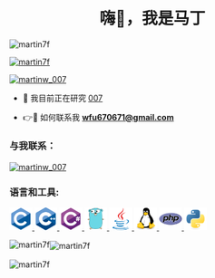 <h1 align="center">嗨👋，我是马丁</h1>
<p align="left"> <img src="https://komarev.com/ghpvc/?username=martin7f&label=Profile%20views&color=0e75b6&style=flat" alt="martin7f" /> </p>

<p align="left"> <a href="https://github.com/ryo-ma/github-profile-trophy"><img src="https://github-profile-trophy.vercel.app/?username=martin7f" alt="martin7f" /></a> </p>

<p align="left"> <a href="https://twitter.com/martinw_007" target="blank"><img src="https://img.shields.io/twitter/follow/martinw_007?logo=twitter&style=for-the-badge" alt="martinw_007" /></a> </p>

- 🔭 我目前正在研究 [007](https://github.com/Martin7F/007)

- 👉📩 如何联系我 **wfu670671@gmail.com**

<h3 align="left">与我联系：</h3>
<p align="left">
<a href="https://twitter.com/martinw_007" target="blank"><img align="center" src="https://raw.githubusercontent.com/rahuldkjain/github-profile-readme-generator/master/src/images/icons/Social/twitter.svg" alt="martinw_007" height="30" width="40" /></a>
</p>

<h3 align="left">语言和工具:</h3>
<p align="left"> <a href="https://www.cprogramming.com/" target="_blank" rel="noreferrer"> <img src="https://raw.githubusercontent.com/devicons/devicon/master/icons/c/c-original.svg" alt="c" width="40" height="40"/> </a> <a href="https://www.w3schools.com/cpp/" target="_blank" rel="noreferrer"> <img src="https://raw.githubusercontent.com/devicons/devicon/master/icons/cplusplus/cplusplus-original.svg" alt="cplusplus" width="40" height="40"/> </a> <a href="https://www.w3schools.com/cs/" target="_blank" rel="noreferrer"> <img src="https://raw.githubusercontent.com/devicons/devicon/master/icons/csharp/csharp-original.svg" alt="csharp" width="40" height="40"/> </a> <a href="https://golang.org" target="_blank" rel="noreferrer"> <img src="https://raw.githubusercontent.com/devicons/devicon/master/icons/go/go-original.svg" alt="go" width="40" height="40"/> </a> <a href="https://www.java.com" target="_blank" rel="noreferrer"> <img src="https://raw.githubusercontent.com/devicons/devicon/master/icons/java/java-original.svg" alt="java" width="40" height="40"/> </a> <a href="https://www.linux.org/" target="_blank" rel="noreferrer"> <img src="https://raw.githubusercontent.com/devicons/devicon/master/icons/linux/linux-original.svg" alt="linux" width="40" height="40"/> </a> <a href="https://www.php.net" target="_blank" rel="noreferrer"> <img src="https://raw.githubusercontent.com/devicons/devicon/master/icons/php/php-original.svg" alt="php" width="40" height="40"/> </a> <a href="https://www.python.org" target="_blank" rel="noreferrer"> <img src="https://raw.githubusercontent.com/devicons/devicon/master/icons/python/python-original.svg" alt="python" width="40" height="40"/> </a> </p>

<p><img align="left" src="https://github-readme-stats.vercel.app/api/top-langs?username=martin7f&show_icons=true&locale=en&layout=compact" alt="martin7f" /></p>

<p> <img align="center" src="https://github-readme-stats.vercel.app/api?username=martin7f&show_icons=true&locale=en" alt="martin7f" /></p>

<p><img align="center" src="https://github-readme-streak-stats.herokuapp.com/?user=martin7f&" alt="martin7f" /></p>
